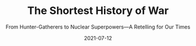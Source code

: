 ---
date: 2021-07-12
dateYear: 2021
isbn: 9781913083236
title: The Shortest History of War
subtitle: From Hunter-Gatherers to Nuclear Superpowers—A Retelling for Our Times
description: "Acclaimed historian and military expert Gwynne Dyer tells the story of war from its earliest origins up to the present age of atom bombs and algorithms. Gwynne Dyer chronicles the advent of warfare in the first cities; the rise of inequality and tyranny as humans multiply; the 1000-year classical era of combat until the firearm and the Thirty Years' War, which changed everything. He traces how the brief interlude of limited war before the popular revolutions of the eighteenth century ushered in total war - and how the devastation was halted, for now, by the shock of Hiroshima. We are in the longest stretch of peace between major powers in modern history. It marks a precarious balance, as the looming threats of nuclear proliferation, climate change and superpower rivalry threaten our world. This concise, vivid and clear-sighted book is vital reading for anyone who wants to understand the role of war in the long human story - and how we can stop it from dominating our future."
cover: cover-the-shortest-history-of-war.jpeg
coverGoogle: https://books.google.com/books/content?id=QEWxzgEACAAJ&printsec=frontcover&img=1&zoom=1&source=gbs_api
pageCount: 280
authors: Gwynne Dyer
publishers: Shortest History
published: 2022
publishedYear: 2021
shelves:
- non-fiction
- history
portfolioFeature: true
---